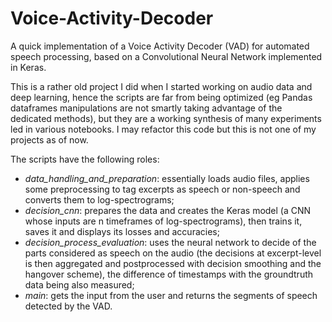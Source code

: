 # Voice-Activity-Decoder
A quick implementation of a Voice Activity Decoder (VAD) for automated speech processing, based on a Convolutional Neural Network implemented in Keras.


This is a rather old project I did when I started working on audio data and deep learning, hence the scripts are far from being optimized (eg Pandas dataframes manipulations are not smartly taking advantage of the dedicated methods), but they are a working synthesis of many experiments led in various notebooks. I may refactor this code but this is not one of my projects as of now.

The scripts have the following roles:
- *data_handling_and_preparation*: essentially loads audio files, applies some preprocessing to tag excerpts as speech or non-speech and converts them to log-spectrograms;
- *decision_cnn*: prepares the data and creates the Keras model (a CNN whose inputs are n timeframes of log-spectrograms), then trains it, saves it and displays its losses and accuracies;
- *decision_process_evaluation*: uses the neural network to decide of the parts considered as speech on the audio (the decisions at excerpt-level is then aggregated and postprocessed with decision smoothing and the hangover scheme), the difference of timestamps with the groundtruth data being also measured;
- *main*: gets the input from the user and returns the segments of speech detected by the VAD.
